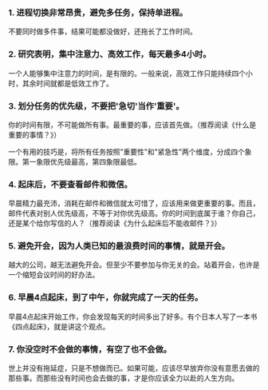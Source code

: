 ### 1. 进程切换非常昂贵，避免多任务，保持单进程。

不要同时做多件事，结果可能都没做好，还拖长了工作时间。


### 2. 研究表明，集中注意力、高效工作，每天最多4小时。

一个人能够集中注意力的时间，是有限的。一般来说，高效工作只能持续四个小时，其余时间就都是低效工作了。



### 3. 划分任务的优先级，不要把'急切'当作'重要'。

你的时间有限，不可能做所有事。最重要的事，应该首先做。（推荐阅读《什么是重要的事情？》）


一个有用的技巧是，将所有任务按照"重要性"和"紧急性"两个维度，分成四个象限。第一象限优先级最高，第四象限最低。


### 4. 起床后，不要查看邮件和微信。

早晨精力最充沛，消耗在邮件和微信就太可惜了，应该用来做更重要的事。而且，邮件代表对别人优先级高，不等于对你优先级高。你的时间到底属于谁？你自己，还是某个给你写信的人？（推荐阅读《为什么起床后不能收邮件？》）



### 5. 避免开会，因为人类已知的最浪费时间的事情，就是开会。

越大的公司，越无法避免开会。但至少不要参加与你无关的会。站着开会，也许是一个缩短会议时间的好办法。



### 6. 早晨4点起床，到了中午，你就完成了一天的任务。

早晨4点起床开始工作，你会发现每天的时间多出了好多。有个日本人写了一本书《四点起床》，就是讲这个观点。



### 7. 你没空时不会做的事情，有空了也不会做。

世上并没有拖延症，只是不想做而已。如果可能，应该尽早放弃你没有意愿去做的那些事。而那些没有时间也会去做的事，才是你应该全力以赴的人生方向。
